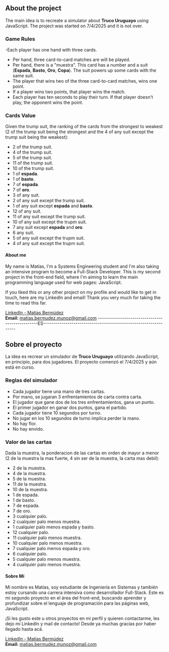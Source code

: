 ## About the project

The main idea is to recreate a simulator about **Truco Uruguayo** using JavaScript.
The project was started on 7/4/2025 and it is not over.

### Game Rules
-Each player has one hand with three cards.
- Per hand, three card-to-card matches are will be played.
- Per hand, there is a "muestra". This card has a number and a suit (**Espada**, **Basto**, **Oro**, **Copa**). The suit powers up some cards with the same suit.
- The player that wins two of the three card-to-card matches, wins one point.
- If a player wins two points, that player wins the match.
- Each player has ten seconds to play their turn. If that player doesn't play, the opponent wins the point.

### Cards Value
Given the trump suit, the ranking of the cards from the strongest to weakest (2 of the trump suit being the strongest and the 4 of any suit except the trump suit being the weakest):
- 2 of the trump suit.
- 4 of the trump suit.
- 5 of the trump suit.
- 11 of the trump suit.
- 10 of the trump suit.
- 1 of **espada**.
- 1 of **basto**.
- 7 of **espada**.
- 7 of **oro**.
- 3 of any suit.
- 2 of any suit except the trump suit.
- 1 of any suit except **espada** and **basto**.
- 12 of any suit.
- 11 of any suit except the trump suit.
- 10 of any suit except the trupm suit.
- 7 any suit except **espada** and **oro**.
- 6 any suit.
- 5 of any suit except the trupm suit.
- 4 of any suit except the trupm suit.

#### About me
My name is Matías, I'm a Systems Engineering student and I'm also taking an intensive program to become a Full-Stack Developer.
This is my second project in the front-end field, where I'm aiming to learn the main programming language used for web pages: JavaScript.

If you liked this or any other project on my profile and would like to get in touch, here are my LinkedIn and email!
Thank you very much for taking the time to read this far.

[LinkedIn - Matías Bermúdez](https://www.linkedin.com/in/mat%C3%ADas-berm%C3%BAdez-m-7a058a26b/)  
**Email:** matias.bermudez.munoz@gmail.com
------------------------------------------------ES----------------------------------------------------------------
## Sobre el proyecto

La idea es recrear un simulador de **Truco Uruguayo** utilizando JavaScript, en principio, para dos jugadores.
El proyecto comenzó el 7/4/2025 y aún está en curso.

### Reglas del simulador
- Cada jugador tiene una mano de tres cartas.
- Por mano, se jugaran 3 enfrentamientos de carta contra carta.
- El jugador que gane dos de los tres enfrentamientos, gana un punto.
- El primer jugador en ganar dos puntos, gana el partido.
- Cada jugador tiene 10 segundos por turno.
- No jugar en los 10 segundos de turno implica perder la mano.
- No hay flor.
- No hay envido.

### Valor de las cartas
Dada la muestra, la ponderacion de las cartas en orden de mayor a menor (2 de la muestra la mas fuerte, 4 sin ser de la muestra, la carta mas debil):
- 2 de la muestra.
- 4 de la muestra.
- 5 de la muestra.
- 11 de la muestra.
- 10 de la muestra.
- 1 de espada.
- 1 de basto.
- 7 de espada.
- 7 de oro.
- 3 cualquier palo.
- 2 cualquier palo menos muestra.
- 1 cualquier palo menos espada y basto.
- 12 cualquier palo.
- 11 cualquier palo menos muestra.
- 10 cualquier palo menos muestra.
- 7 cualquier palo menos espada y oro.
- 6 cualquier palo.
- 5 cualquier palo menos muestra.
- 4 cualquier palo menos muestra.

#### Sobre Mí
Mi nombre es Matías, soy estudiante de Ingeniería en Sistemas y también estoy cursando una carrera intensiva como desarrollador Full-Stack.
Este es mi segundo proyecto en el área del front-end, buscando aprender y profundizar sobre el lenguaje de programación para las páginas web, JavaScript.

¡Si les gusto este u otros proyectos en mi perfil y quieren contactarme, les dejo mi LinkedIn y mail de contacto! Desde ya muchas gracias por haber llegado hasta acá.

[LinkedIn - Matías Bermúdez](https://www.linkedin.com/in/mat%C3%ADas-berm%C3%BAdez-m-7a058a26b/)  
**Email:** matias.bermudez.munoz@gmail.com 
